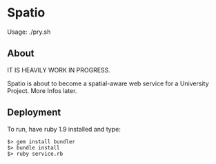 Spatio
======
Usage: ./pry.sh

About
-----
IT IS HEAVILY WORK IN PROGRESS.

Spatio is about to become a spatial-aware web service for a University Project. More Infos later.

Deployment
----------

To run, have ruby 1.9 installed and type:
```
$> gem install bundler
$> bundle install
$> ruby service.rb
```
